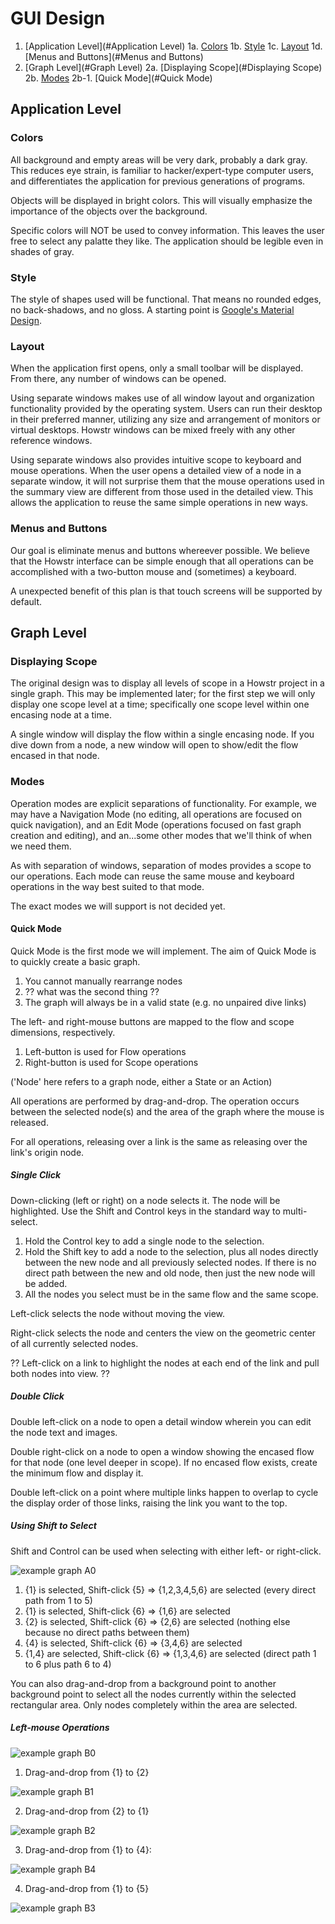 # GUI Design

1. [Application Level](#Application Level)
1a. [Colors](#Colors)
1b. [Style](#Style)
1c. [Layout](#Layout)
1d. [Menus and Buttons](#Menus and Buttons)
2. [Graph Level](#Graph Level)
2a. [Displaying Scope](#Displaying Scope)
2b. [Modes](#Modes)
2b-1. [Quick Mode](#Quick Mode)

## Application Level

### Colors

All background and empty areas will be very dark, probably a dark gray. This reduces eye strain, is familiar to hacker/expert-type computer users, and differentiates the application for previous generations of programs.

Objects will be displayed in bright colors. This will visually emphasize the importance of the objects over the background.

Specific colors will NOT be used to convey information. This leaves the user free to select any palatte they like. The application should be legible even in shades of gray.

### Style

The style of shapes used will be functional. That means no rounded edges, no back-shadows, and no gloss. A starting point is [Google's Material Design](https://developers.google.com/web/tools/material-design-lite/index).

### Layout

When the application first opens, only a small toolbar will be displayed. From there, any number of windows can be opened.

Using separate windows makes use of all window layout and organization functionality provided by the operating system. Users can run their desktop in their preferred manner, utilizing any size and arrangement of monitors or virtual desktops. Howstr windows can be mixed freely with any other reference windows.

Using separate windows also provides intuitive scope to keyboard and mouse operations. When the user opens a detailed view of a node in a separate window, it will not surprise them that the mouse operations used in the summary view are different from those used in the detailed view. This allows the application to reuse the same simple operations in new ways.

### Menus and Buttons

Our goal is eliminate menus and buttons whereever possible. We believe that the Howstr interface can be simple enough that all operations can be accomplished with a two-button mouse and (sometimes) a keyboard.

A unexpected benefit of this plan is that touch screens will be supported by default.

## Graph Level

### Displaying Scope

The original design was to display all levels of scope in a Howstr project in a single graph. This may be implemented later; for the first step we will only display one scope level at a time; specifically one scope level within one encasing node at a time.

A single window will display the flow within a single encasing node. If you dive down from a node, a new window will open to show/edit the flow encased in that node.

### Modes

Operation modes are explicit separations of functionality. For example, we may have a Navigation Mode (no editing, all operations are focused on quick navigation), and an Edit Mode (operations focused on fast graph creation and editing), and an...some other modes that we'll think of when we need them. 

As with separation of windows, separation of modes provides a scope to our operations. Each mode can reuse the same mouse and keyboard operations in the way best suited to that mode.

The exact modes we will support is not decided yet.

#### Quick Mode

Quick Mode is the first mode we will implement. The aim of Quick Mode is to quickly create a basic graph.
1. You cannot manually rearrange nodes
2. ?? what was the second thing ??
3. The graph will always be in a valid state (e.g. no unpaired dive links)

The left- and right-mouse buttons are mapped to the flow and scope dimensions, respectively.
1. Left-button is used for Flow operations
2. Right-button is used for Scope operations

('Node' here refers to a graph node, either a State or an Action)

All operations are performed by drag-and-drop. The operation occurs between the selected node(s) and the area of the graph where the mouse is released.

For all operations, releasing over a link is the same as releasing over the link's origin node.

##### Single Click

Down-clicking (left or right) on a node selects it. The node will be highlighted. Use the Shift and Control keys in the standard way to multi-select.
1. Hold the Control key to add a single node to the selection.
2. Hold the Shift key to add a node to the selection, plus all nodes directly between the new node and all previously selected nodes. If there is no direct path between the new and old node, then just the new node will be added.
3. All the nodes you select must be in the same flow and the same scope.

Left-click selects the node without moving the view.

Right-click selects the node and centers the view on the geometric center of all currently selected nodes.

?? Left-click on a link to highlight the nodes at each end of the link and pull both nodes into view. ??

##### Double Click

Double left-click on a node to open a detail window wherein you can edit the node text and images.

Double right-click on a node to open a window showing the encased flow for that node (one level deeper in scope). If no encased flow exists, create the minimum flow and display it.

Double left-click on a point where multiple links happen to overlap to cycle the display order of those links, raising the link you want to the top.

##### Using Shift to Select

Shift and Control can be used when selecting with either left- or right-click.

![example graph A0](./gui_design_images/exampleA0.png "example A0")

1. {1} is selected, Shift-click {5} => {1,2,3,4,5,6} are selected (every direct path from 1 to 5)
2. {1} is selected, Shift-click {6} => {1,6} are selected
3. {2} is selected, Shift-click {6} => {2,6} are selected (nothing else because no direct paths between them)
4. {4} is selected, Shift-click {6} => {3,4,6} are selected
5. {1,4} are selected, Shift-click {6} => {1,3,4,6} are selected (direct path 1 to 6 plus path 6 to 4)

You can also drag-and-drop from a background point to another background point to select all the nodes currently within the selected rectangular area. Only nodes completely within the area are selected.

##### Left-mouse Operations

![example graph B0](./gui_design_images/exampleB0.png "example B0")

1) Drag-and-drop from {1} to {2}

![example graph B1](./gui_design_images/exampleB1.png "example B1")

2) Drag-and-drop from {2} to {1}

![example graph B2](./gui_design_images/exampleB2.png "example B2")

3) Drag-and-drop from {1} to {4}: 

![example graph B4](./gui_design_images/exampleB4.png "example B4")

4) Drag-and-drop from {1} to {5}

![example graph B3](./gui_design_images/exampleB3.png "example B3")

